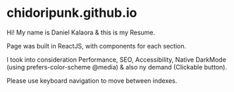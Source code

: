 # chidoripunk.github.io

Hi! My name is Daniel Kalaora & this is my Resume.

Page was built in ReactJS, with components for each section.

I took into consideration Performance, SEO, Accessibility, Native DarkMode (using prefers-color-scheme @media) & also ny demand (Clickable button).

Please use keyboard navigation to move between indexes.